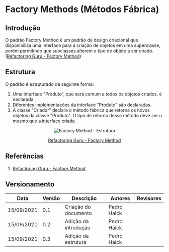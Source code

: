 # Factory Methods (Métodos Fábrica)

## Introdução
O padrão Factory Method é um padrão de design criacional que disponibiliza uma interface para a criação de objetos em uma superclasse, porém permitindo que subclasses alterem o tipo de objeto a ser criado. ([Refactoring Guru - Factory Method](https://refactoring.guru/design-patterns/factory-method))

## Estrutura
O padrão é estruturado da seguinte forma:
1. Uma interface "Produto", que será comum a todos os objetos criados, é declarada.
2. Diferentes implementações da interface "Produto" são declaradas.
3. A classe "Criador" declara o método fábrica que retorna os novos objetos da classe "Produto". O tipo de retorno desse método deve ser o mesmo que a interface criada.

<center><img src="https://refactoring.guru/images/patterns/diagrams/factory-method/structure.png?id=4cba0803f42517cfe854" alt="Factory Method - Estrutura"></img>

<a text-align="center" href="https://refactoring.guru/design-patterns/factory-method">Refactoring Guru - Factory Method</a></center>

## Referências
1. [Refactoring Guru - Factory Method](https://refactoring.guru/design-patterns/factory-method)

## Versionamento

| Data       | Versão | Descrição            | Autores       | Revisores    |
| ---------- | ------ | -------------------- | ------------- | -----------  |
| 15/09/2021 | 0.1    | Criação do documento | Pedro Haick   |              |
| 15/09/2021 | 0.2    | Adição da introdução | Pedro Haick   |              |
| 15/09/2021 | 0.3    | Adição da estrutura  | Pedro Haick   |              |